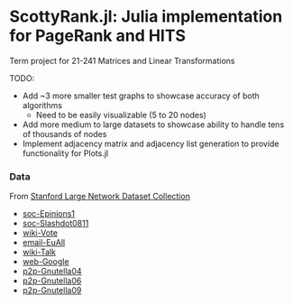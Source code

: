 # ScottyRank.jl: Julia implementation for PageRank and HITS

Term project for 21-241 Matrices and Linear Transformations

TODO:
- Add ~3 more smaller test graphs to showcase accuracy of both algorithms
  - Need to be easily visualizable (5 to 20 nodes)
- Add more medium to large datasets to showcase ability to handle tens of thousands of nodes
- Implement adjacency matrix and adjacency list generation to provide functionality for Plots.jl

### Data

From [Stanford Large Network Dataset Collection](https://snap.stanford.ed/data)
- [soc-Epinions1](https://snap.stanford.edu/data/soc-Epinions1.html)
- [soc-Slashdot0811](https://snap.stanford.edu/data/soc-Slashdot0811.html)
- [wiki-Vote](https://snap.stanford.edu/data/wiki-Vote.html)
- [email-EuAll](https://snap.stanford.edu/data/email-EuAll.html)
- [wiki-Talk](https://snap.stanford.edu/data/wiki-Talk.html)
- [web-Google](https://snap.stanford.edu/data/web-Google.html)
- [p2p-Gnutella04](https://snap.stanford.edu/data/p2p-Gnutella04.html)
- [p2p-Gnutella06](https://snap.stanford.edu/data/p2p-Gnutella06.html)
- [p2p-Gnutella09](https://snap.stanford.edu/data/p2p-Gnutella09.html)
